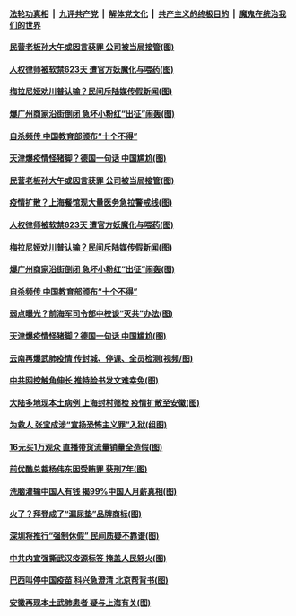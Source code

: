 ####  [法轮功真相](../../../../basic/blob/master/README.md?t=11122131) &nbsp;|&nbsp; [九评共产党](../../../../9ping.md/blob/master/README.md?t=11122131) &nbsp;|&nbsp; [解体党文化](../../../../jtdwh.md/blob/master/README.md?t=11122131)  &nbsp;|&nbsp; [共产主义的终极目的](../../../../gczydzjmd.md/blob/master/README.md?t=11122131) &nbsp;|&nbsp; [魔鬼在统治我们的世界](../../../../mgztzwmdsj.md/blob/master/README.md?t=11122131) 

#### [民营老板孙大午或因言获罪 公司被当局接管(图)](../pages/p1/952283.md?t=11122131) 

#### [人权律师被软禁623天 遭官方妖魔化与喂药(图)](../pages/p1/952293.md?t=11122131) 

#### [梅拉尼娅劝川普认输？民间斥陆媒传假新闻(图)](../pages/p1/952272.md?t=11122131) 

#### [爆广州商家沿街倒闭 急坏小粉红“出征”闹轰(图)](../pages/p1/952249.md?t=11122131) 

#### [自杀频传 中国教育部颁布“十个不得”](../pages/p1/952231.md?t=11122131) 

#### [天津爆疫情怪猪脚？德国一句话 中国尴尬(图)](../pages/p1/952223.md?t=11122131) 

#### [民营老板孙大午或因言获罪 公司被当局接管(图)](../pages/p1/952283.md?t=11122131) 

#### [疫情扩散？上海餐馆现大量医务急拉警戒线(图)](../pages/p1/952298.md?t=11122131) 

#### [人权律师被软禁623天 遭官方妖魔化与喂药(图)](../pages/p1/952293.md?t=11122131) 

#### [梅拉尼娅劝川普认输？民间斥陆媒传假新闻(图)](../pages/p1/952272.md?t=11122131) 

#### [爆广州商家沿街倒闭 急坏小粉红“出征”闹轰(图)](../pages/p1/952249.md?t=11122131) 

#### [自杀频传 中国教育部颁布“十个不得”](../pages/p1/952231.md?t=11122131) 

#### [弱点曝光？前海军司令部中校谈“灭共”办法(图)](../pages/p1/952226.md?t=11122131) 

#### [天津爆疫情怪猪脚？德国一句话 中国尴尬(图)](../pages/p1/952223.md?t=11122131) 

#### [云南再爆武肺疫情 传封城、停课、全员检测(视频/图)](../pages/p1/952189.md?t=11122131) 

#### [中共网控触角伸长 推特脸书发文难幸免(图)](../pages/p1/952175.md?t=11122131) 

#### [大陆多地现本土病例 上海封村筛检 疫情扩散至安徽(图)](../pages/p1/952173.md?t=11122131) 

#### [为救人 张宝成涉“宣扬恐怖主义罪”入狱(组图)](../pages/p1/952166.md?t=11122131) 

#### [16元买1万观众 直播带货流量销量全造假(图)](../pages/p1/952095.md?t=11122131) 

#### [前优酷总裁杨伟东因受贿罪 获刑7年(图)](../pages/p1/952155.md?t=11122131) 

#### [洗脑灌输中国人有钱 揭99%中国人月薪真相(图)](../pages/p1/952107.md?t=11122131) 

#### [火了？拜登成了“漏尿垫”品牌商标(图)](../pages/p1/952118.md?t=11122131) 

#### [深圳将推行“强制休假” 民间质疑不靠谱(图)](../pages/p1/952071.md?t=11122131) 

#### [中共内宣强撕武汉疫源标签 掩盖人民怒火(图)](../pages/p1/952087.md?t=11122131) 

#### [巴西叫停中国疫苗 科兴急澄清 北京帮背书(图)](../pages/p1/952079.md?t=11122131) 

#### [安徽再现本土武肺患者 疑与上海有关(图)](../pages/p1/952048.md?t=11122131) 

